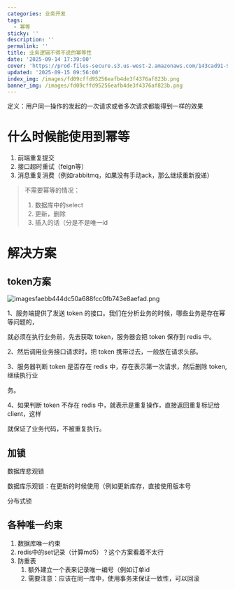 ```yaml
---
categories: 业务开发
tags:
  - 幂等
sticky: ''
description: ''
permalink: ''
title: 业务逻辑不得不说的幂等性
date: '2025-09-14 17:39:00'
cover: 'https://prod-files-secure.s3.us-west-2.amazonaws.com/143cad91-961b-48b0-82dc-78fbb6eb5abe/24d85998-e308-4baa-87fa-8d48c6d92494/82673125_p0.png?X-Amz-Algorithm=AWS4-HMAC-SHA256&X-Amz-Content-Sha256=UNSIGNED-PAYLOAD&X-Amz-Credential=ASIAZI2LB4664OADEX5X%2F20250919%2Fus-west-2%2Fs3%2Faws4_request&X-Amz-Date=20250919T060044Z&X-Amz-Expires=3600&X-Amz-Security-Token=IQoJb3JpZ2luX2VjEFUaCXVzLXdlc3QtMiJIMEYCIQCkw96V5cg4YP1HqNzlCKyyrOttvDNqjOZe7LKalzimbgIhAKxV%2BKJ%2FMnz8tRzspIE5qxypQ6ah5uHFyF2yMe8mUlf0KogECM7%2F%2F%2F%2F%2F%2F%2F%2F%2F%2FwEQABoMNjM3NDIzMTgzODA1Igz%2Fa8Z4qT8n5ufhgDAq3AM111Y%2FL2T%2BfJqjm9Moyjr1sLw891FPCaccvT%2BQCJ1FyMYwABF2fq%2FARhK%2BvPOqGnBckjTtVVMEk5wnumQPmv%2FjpFDQ3cTmxq9qaYRxzA3qVHX1EhQlgfUod2BethrTcxmgb7djiU0O%2BBTq8uu4tYZkZE2Sd0bo84KwHDJ16dOdd8sZQxhJVQWTAyUS0jXbyA9b3upCsatLBKm15s8sHBD3%2But4tIN93K9EBoUEBy1EZH0iKFX2Sx568PjB7TAL1oL3EVv2QpWX9KmNmzv%2BUwlg65vZwJvi9CVDzd03QD3Bxy6HSNTXtuFGiuxW3GPm6YCqzx%2BD%2BnEW3t3%2Bkr%2BiEeBLFsb0uP8zsGKc2gzk85yZi9D7jfyeuLwrYA6MLG5qOuplHhbjc8rkCogd38HxFqOpTWgoiXkaCniYcuBZ4P8XvEgQN7KUXukM8zUVz1lSND7xrOsFV31zYkmZXYMI5vQ2Lf%2FKyrnnUeuhYeUhvSqWh6a6F6ZDKvkEJ9Xw3fJzG%2FIMqJLEe19xtetgjWyEoz30rMaLw5uczyCX5ev%2B8jDluuCF%2FBBrYrCm92qQinVqtFgRn7FaJzgWDbOGMSD4d9QMy0rfaLXfrC5QwsEnwhhGzX1LrekvTDHv6%2F%2F%2BrzDSx7PGBjqkAeQmoj%2Fcrimbl8vW2YtLiDlN2JoikDUP3YPI5LR9ndaekCKmO73sEXKDIGAN137N2ib1J70C%2B7NFOy0IoaxII3UjDdC%2B6JtT5G4gruWglrKubpiwx0X5Rmpt07zjgfYWhVXb%2BNbxqmKNPxz8fefjP2B0DZ%2BT8yKMW6GsFl8mG7WlZj7m4jWAJvlfniePvQcWvo54wU5nLLQVTwNMiUvIKt00eaV5&X-Amz-Signature=fe60d7bfc88ca9d16656169996a4a82e17bdcdab505af1f6637666e42cd66581&X-Amz-SignedHeaders=host&x-amz-checksum-mode=ENABLED&x-id=GetObject'
updated: '2025-09-15 09:56:00'
index_img: /images/fd09cffd95256eafb4de3f4376af823b.png
banner_img: /images/fd09cffd95256eafb4de3f4376af823b.png
---
```


定义：用户同一操作的发起的一次请求或者多次请求都能得到一样的效果


# 什么时候能使用到幂等

1. 前端重复提交
2. 接口超时重试（feign等）
3. 消息重复消费（例如rabbitmq，如果没有手动ack，那么继续重新投递）
> 不需要幂等的情况：
> 1. 数据库中的select
> 2. 更新，删除
> 3. 插入的话（分是不是唯一id
>

# 解决方案


## token方案


![imagesfaebb444dc50a688fcc0fb743e8aefad.png](/images/d884a09f539819a2e9e4fb24c2a4a18a.png)


1、服务端提供了发送 token 的接口。我们在分析业务的时候，哪些业务是存在幂等问题的，


就必须在执行业务前，先去获取 token，服务器会把 token 保存到 redis 中。


2、然后调用业务接口请求时，把 token 携带过去，一般放在请求头部。


3、服务器判断 token 是否存在 redis 中，存在表示第一次请求，然后删除 token,继续执行业


务。


4、如果判断 token 不存在 redis 中，就表示是重复操作，直接返回重复标记给 client，这样


就保证了业务代码，不被重复执行。


## 加锁


数据库悲观锁


数据库乐观锁：在更新的时候使用（例如更新库存，直接使用版本号


分布式锁


## 各种唯一约束

1. 数据库唯一约束
2. redis中的set记录（计算md5）？这个方案看着不太行
3. 防重表
    1. 额外建立一个表来记录唯一编号（例如订单id
    2. 需要注意：应该在同一库中，使用事务来保证一致性，可以回滚
